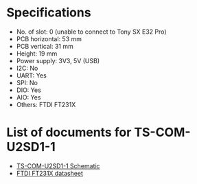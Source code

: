 # Specifications
- No. of slot: 0 (unable to connect to Tony SX E32 Pro)
- PCB horizontal: 53 mm
- PCB vertical: 31 mm
- Height: 19 mm
- Power supply: 3V3, 5V (USB)
- I2C: No
- UART: Yes
- SPI: No
- DIO: Yes
- AIO: Yes
- Others: FTDI FT231X

# List of documents for TS-COM-U2SD1-1
- [TS-COM-U2SD1-1 Schematic](TS-COM-U2SD1-1_SCH.pdf)
- [FTDI FT231X datasheet](https://ftdichip.com/wp-content/uploads/2020/08/DS_FT231X.pdf)
